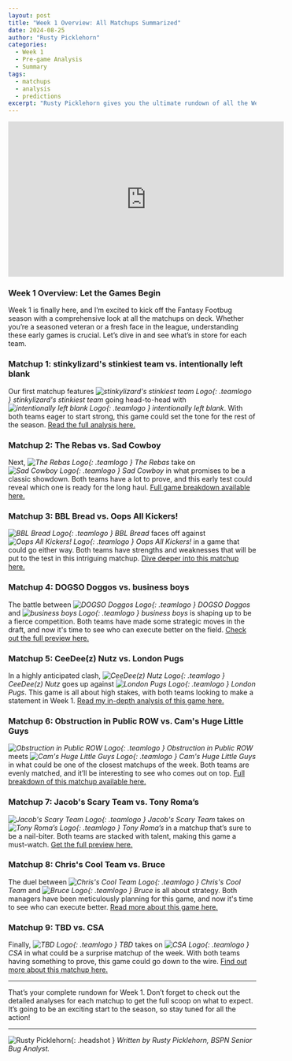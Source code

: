 ```yaml
---
layout: post
title: "Week 1 Overview: All Matchups Summarized"
date: 2024-08-25
author: "Rusty Picklehorn"
categories:
  - Week 1
  - Pre-game Analysis
  - Summary
tags:
  - matchups
  - analysis
  - predictions
excerpt: "Rusty Picklehorn gives you the ultimate rundown of all the Week 1 matchups. Get insights on every game and find out where to read detailed analyses for each showdown."
---
```


<iframe width="560" height="315" src="https://www.youtube.com/embed/89Hk6F3aPuQ?si=50faJLs8SQ8tdq5C" title="YouTube video player" frameborder="0" allow="accelerometer; autoplay; clipboard-write; encrypted-media; gyroscope; picture-in-picture; web-share" referrerpolicy="strict-origin-when-cross-origin" allowfullscreen></iframe>

### **Week 1 Overview: Let the Games Begin**

Week 1 is finally here, and I’m excited to kick off the Fantasy Footbug season with a comprehensive look at all the matchups on deck. Whether you’re a seasoned veteran or a fresh face in the league, understanding these early games is crucial. Let’s dive in and see what’s in store for each team.

### **Matchup 1: stinkylizard's stinkiest team vs. intentionally left blank**

Our first matchup features _![stinkylizard's stinkiest team Logo](/assets/images/team-logos/stinkylizard.svg){: .teamlogo } stinkylizard's stinkiest team_ going head-to-head with _![intentionally left blank Logo](/assets/images/team-logos/intentionally.svg){: .teamlogo } intentionally left blank_. With both teams eager to start strong, this game could set the tone for the rest of the season. [Read the full analysis here.](/stinkylizard's%20stinkiest%20team/intentionally%20left%20blank/week%201/pre-game%20analysis/2024/08/25/stinkylizards-vs-intentionally-left-blank.html)

### **Matchup 2: The Rebas vs. Sad Cowboy**

Next, _![The Rebas Logo](/assets/images/team-logos/reba.jpg){: .teamlogo } The Rebas_ take on _![Sad Cowboy Logo](/assets/images/team-logos/sadcowboy.svg){: .teamlogo } Sad Cowboy_ in what promises to be a classic showdown. Both teams have a lot to prove, and this early test could reveal which one is ready for the long haul. [Full game breakdown available here.](/the%20rebas/sad%20cowboy/week%201/pre-game%20analysis/2024/08/25/the-rebas-vs-sad-cowboy.html)

### **Matchup 3: BBL Bread vs. Oops All Kickers!**

_![BBL Bread Logo](/assets/images/team-logos/bbl.svg){: .teamlogo } BBL Bread_ faces off against _![Oops All Kickers! Logo](/assets/images/team-logos/oops.svg){: .teamlogo } Oops All Kickers!_ in a game that could go either way. Both teams have strengths and weaknesses that will be put to the test in this intriguing matchup. [Dive deeper into this matchup here.](/bbl%20bread/oops%20all%20kickers!/week%201/pre-game%20analysis/2024/08/25/bbl-bread-vs-oops-all-kickers.html)

### **Matchup 4: DOGSO Doggos vs. business boys**

The battle between _![DOGSO Doggos Logo](/assets/images/team-logos/dogso.png){: .teamlogo } DOGSO Doggos_ and _![business boys Logo](/assets/images/team-logos/business.jpg){: .teamlogo } business boys_ is shaping up to be a fierce competition. Both teams have made some strategic moves in the draft, and now it's time to see who can execute better on the field. [Check out the full preview here.](/dogso%20doggos/business%20boys/week%201/pre-game%20analysis/2024/08/25/dogso-doggos-vs-business-boys.html)

### **Matchup 5: CeeDee(z) Nutz vs. London Pugs**

In a highly anticipated clash, _![CeeDee(z) Nutz Logo](/assets/images/team-logos/ceedee.svg){: .teamlogo } CeeDee(z) Nutz_ goes up against _![London Pugs Logo](/assets/images/team-logos/londonpugs.svg){: .teamlogo } London Pugs_. This game is all about high stakes, with both teams looking to make a statement in Week 1. [Read my in-depth analysis of this game here.](</ceedee(z)%20nutz/london%20pugs/week%201/pre-game%20analysis/2024/08/25/ceedeez-nutz-vs-london-pugs.html>)

### **Matchup 6: Obstruction in Public ROW vs. Cam's Huge Little Guys**

_![Obstruction in Public ROW Logo](/assets/images/team-logos/obstruction.svg){: .teamlogo } Obstruction in Public ROW_ meets _![Cam's Huge Little Guys Logo](/assets/images/team-logos/camshuge.png){: .teamlogo } Cam's Huge Little Guys_ in what could be one of the closest matchups of the week. Both teams are evenly matched, and it’ll be interesting to see who comes out on top. [Full breakdown of this matchup available here.](/obstruction%20in%20public%20row/cam's%20huge%20little%20guys/week%201/pre-game%20analysis/2024/08/25/obstruction-vs-cams-huge-little-guys.html)

### **Matchup 7: Jacob's Scary Team vs. Tony Roma’s**

_![Jacob's Scary Team Logo](/assets/images/team-logos/jacobs.svg){: .teamlogo } Jacob's Scary Team_ takes on _![Tony Roma’s Logo](/assets/images/team-logos/tonyroma.svg){: .teamlogo } Tony Roma’s_ in a matchup that’s sure to be a nail-biter. Both teams are stacked with talent, making this game a must-watch. [Get the full preview here.](/jacob's%20scary%20team/tony%20roma’s/week%201/pre-game%20analysis/2024/08/25/jacobs-scary-team-vs-tony-romas.html)

### **Matchup 8: Chris's Cool Team vs. Bruce**

The duel between _![Chris's Cool Team Logo](/assets/images/team-logos/chriss.svg){: .teamlogo } Chris's Cool Team_ and _![Bruce Logo](/assets/images/team-logos/bruce.svg){: .teamlogo } Bruce_ is all about strategy. Both managers have been meticulously planning for this game, and now it's time to see who can execute better. [Read more about this game here.](/chris's%20cool%20team/bruce/week%201/pre-game%20analysis/2024/08/25/chriss-cool-team-vs-bruce.html)

### **Matchup 9: TBD vs. CSA**

Finally, _![TBD Logo](/assets/images/team-logos/tbd.svg){: .teamlogo } TBD_ takes on _![CSA Logo](/assets/images/team-logos/ceedee.svg){: .teamlogo } CSA_ in what could be a surprise matchup of the week. With both teams having something to prove, this game could go down to the wire. [Find out more about this matchup here.](/tbd/csa/week%201/pre-game%20analysis/2024/08/25/tbd-vs-csa.html)

---

That’s your complete rundown for Week 1. Don’t forget to check out the detailed analyses for each matchup to get the full scoop on what to expect. It’s going to be an exciting start to the season, so stay tuned for all the action!

---

![Rusty Picklehorn](/assets/images/contributors/rusty_picklehorn.webp){: .headshot }
_Written by Rusty Picklehorn, BSPN Senior Bug Analyst._
